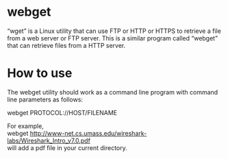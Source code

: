 # webget
 “wget” is a Linux utility that can use FTP or HTTP or HTTPS to retrieve a file from a web server or FTP server. This is a similar program called “webget” that can retrieve files from a HTTP server.


# How to use

The webget utility should work as a command line program with command line parameters as
follows:

webget PROTOCOL://HOST/FILENAME

For example,\
webget http://www-net.cs.umass.edu/wireshark-labs/Wireshark_Intro_v7.0.pdf
\
will add a pdf file in your current directory.
